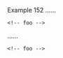 Example 152
......

  <!-- foo -->

    <!-- foo -->

......

  <!-- foo -->
<pre><code>&lt;!-- foo --&gt;
</code></pre>
